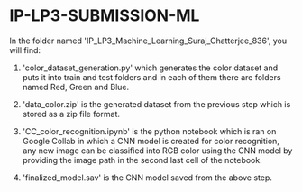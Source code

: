 # IP-LP3-SUBMISSION-ML

In the folder named 'IP_LP3_Machine_Learning_Suraj_Chatterjee_836', you will find:

1. 'color_dataset_generation.py' which generates the color dataset and puts it into train and test folders and in each of them there are folders named Red, Green and Blue.

2. 'data_color.zip' is the generated dataset from the previous step which is stored as a zip file format.

4. 'CC_color_recognition.ipynb' is the python notebook which is ran on Google Collab in which a CNN model is created for color recognition, any new image can be classified into RGB color using the CNN model by providing the image path in the second last cell of the notebook.

3. 'finalized_model.sav' is the CNN model saved from the above step.
